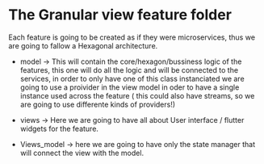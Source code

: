 # The Granular view feature folder

Each feature is going to be created as if they were microservices, thus we are going to fallow a Hexagonal architecture.

* model -> This will contain the core/hexagon/bussiness logic of the features, this one will do all the logic and will be connected to the services, in order to only have one of this class instanciated we are going to use a proivider in the view model in oder to have a single instance used across the feature ( this could also have streams, so we are going to use differente kinds of providers!)

* views -> Here we are going to have all about User interface / flutter widgets for the feature.

* Views_model -> here we are going to have only the state manager that will connect the view with the model.